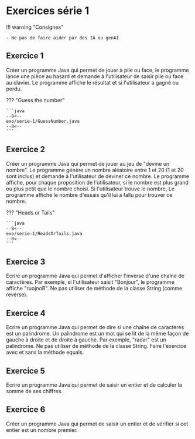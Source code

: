 # Exercices série 1

!!! warning "Consignes"

    - Ne pas de faire aider par des IA ou genAI

## Exercice 1

Créer un programme Java qui permet de jouer à pile ou face, le programme lance une pièce au hasard et demande à l'utilisateur de saisir pile ou face au clavier. Le programme affiche le résultat et si l'utilisateur a gagné ou perdu.

??? "Guess the number"

    ```java
    --8<--
    exo/serie-1/GuessNumber.java
    --8<--
    ```

## Exercice 2

Créer un programme Java qui permet de jouer au jeu de "devine un nombre". Le programme génère un nombre aléatoire entre 1 et 20 (1 et 20 sont inclus) et demande à l'utilisateur de deviner ce nombre. Le programme affiche, pour chaque proposition de l'utilisateur, si le nombre est plus grand ou plus petit que le nombre choisi. Si l'utilisateur trouve le nombre, Le programme affiche le nombre d'essais qu'il lui a fallu pour trouver ce nombre.

??? "Heads or Tails"

    ```java
    --8<--
    exo/serie-1/HeadsOrTails.java
    --8<--
    ```

## Exercice 3

Ecrire un programme Java qui permet d'afficher l'inverse d'une chaîne de caractères. Par exemple, si l'utilisateur saisit "Bonjour", le programme affiche "ruojnoB". Ne pas utiliser de méthode de la classe String (comme reverse).

## Exercice 4

Ecrire un programme Java qui permet de dire si une chaîne de caractères est un palindrome. Un palindrome est un mot qui se lit de la même façon de gauche à droite et de droite à gauche. Par exemple, "radar" est un palindrome. Ne pas utiliser de méthode de la classe String. Faire l'exercice avec et sans la méthode equals.

## Exercice 5

Ecrire un programme Java qui permet de saisir un entier et de calculer la somme de ses chiffres.

## Exercice 6

Créer un programme Java qui permet de saisir un entier et de vérifier si cet entier est un nombre premier.
